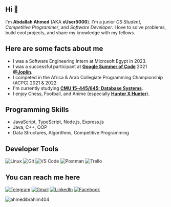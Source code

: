 ## Hi 👋
I'm **Abdallah Ahmed** (AKA **xUser5000**). I'm a junior _CS Student_, _Competitive Programmer_, and _Software Developer_. I love to solve problems, build cool projects, and share my knowledge with my fellows.

## Here are some facts about me
- I was a Software Engineering Intern at Microsoft Egypt in 2023.
- I was a successful participant at [**Google Summer of Code**](https://summerofcode.withgoogle.com/) 2021 [**@Joplin**](https://github.com/joplin).
- I competed in the Africa & Arab Collegiate Programming Championship (ACPC) 2021 & 2022.
- I'm currently studying [**CMU 15-445/645: Database Systems**](https://15445.courses.cs.cmu.edu/fall2022/).
- I enjoy Chess, Football, and Anime (especially [**Hunter X Hunter**](https://www.imdb.com/title/tt2098220/)).

## Programming Skills
- JavaScript, TypeScript, Node.js, Express.js
- Java, C++, OOP
- Data Structures, Algorithms, Competitive Programming

## Developer Tools
![Linux](https://img.shields.io/badge/Linux-FCC624?style=for-the-badge&logo=linux&logoColor=black)
![Git](https://img.shields.io/badge/GIT-E44C30?style=for-the-badge&logo=git&logoColor=white)
![VS Code](https://img.shields.io/badge/Visual_Studio_Code-0078D4?style=for-the-badge&logo=visual%20studio%20code&logoColor=white)
![Postman](https://img.shields.io/badge/Postman-FF6C37?style=for-the-badge&logo=Postman&logoColor=white)
![Trello](https://img.shields.io/badge/Trello-0052CC?style=for-the-badge&logo=trello&logoColor=white)

## You can reach me here
[![Telegram](https://img.shields.io/badge/-TELEGRAM-2CA5E0?style=for-the-badge&logo=telegram&logoColor=white)](https://t.me/xUser5000)
[![Gmail](https://img.shields.io/badge/-GMAIL-D14836?style=for-the-badge&logo=gmail&logoColor=white)](mailto:abdallahar1974@gmail.com)
[![LinkedIn](https://img.shields.io/badge/-LINKEDIN-0077B5?style=for-the-badge&logo=linkedin&logoColor=white)](https://www.linkedin.com/in/xUser5000)
[![Facebook](https://img.shields.io/badge/-FACEBOOK-%231877F2.svg?style=for-the-badge&logo=facebook&logoColor=white)](https://www.facebook.com/AbdallahAhmedRabi3/)

<!--
**xUser5000/xUser5000** is a ✨ _special_ ✨ repository because its `README.md` (this file) appears on your GitHub profile. 

Here are some ideas to get you started:

- 🔭 I’m currently working on ...
- 🌱 I’m currently learning ...
- 👯 I’m looking to collaborate on ...
- 🤔 I’m looking for help with ...
- 💬 Ask me about ...
- 📫 How to reach me: ...
- 😄 Pronouns: ...
- ⚡ Fun fact: ...
-->

<img src="https://komarev.com/ghpvc/?username=xUser5000&label=Profile%20views&color=0e75b6&style=flat" alt="ahmedibrahim404" />
